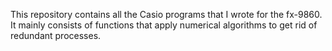 This repository contains all the Casio programs that I wrote for the fx-9860. It mainly consists of functions that apply numerical algorithms to get rid of redundant processes.